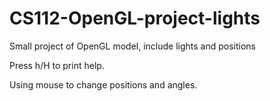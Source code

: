 # CS112-OpenGL-project-lights
Small project of OpenGL model, include lights and positions

Press h/H to print help.

Using mouse to change positions and angles.
